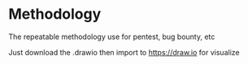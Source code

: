 # Methodology
The repeatable methodology use for pentest, bug bounty, etc

Just download the .drawio then import to https://draw.io for visualize
